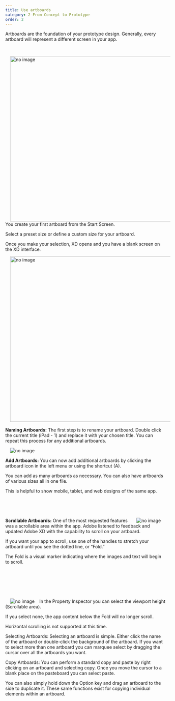 ```yaml
---
title: Use artboards
category: 2-From Concept to Prototype
order: 2
---
```


Artboards are the foundation of your prototype design. Generally, every artboard will represent a different screen in your app.  

&nbsp; 

<img style="padding: 0px 15px; float: left" src="https://iwilfried.github.io/Adobe-XD-eBook/images/XD-Artboards-01.png
" alt="no image" width="520px"/>You create your first artboard from the Start Screen.  

Select a preset size or define a custom size for your artboard.
 
Once you make your selection, XD opens and you have a blank screen on the XD interface.

<img style="padding: 0px 15px" src="https://iwilfried.github.io/Adobe-XD-eBook/images/XD-Artboards-02.png
" alt="no image" width="520px"/>  
&nbsp;  
**Naming Artboards:** The first step is to rename your artboard. Double click the current title (iPad - 1) and replace it with your chosen title. You can repeat this process for any additional artboards.  

<img style="padding: 0px 15px; float: left" src="https://iwilfried.github.io/Adobe-XD-eBook/images/XD-Artboards-03.png" alt="no image"/>  

&nbsp;   

**Add Artboards:** You can now add additional artboards by clicking the artboard icon in the left menu or using the shortcut (A).  

You can add as many artboards as necessary. You can also have artboards of various sizes all in one file.  

This is helpful to show mobile, tablet, and web designs of the same app.  

&nbsp;   

&nbsp;   


<img style="padding: 0px 15px; float: right" src="https://iwilfried.github.io/Adobe-XD-eBook/images/XD-Artboards-04.png" alt="no image"/>**Scrollable Artboards:** One of the most requested features was a scrollable area within the app. Adobe listened to feedback and updated Adobe XD with the capability to scroll on your artboard.  

If you want your app to scroll, use one of the handles to stretch your artboard until you see the dotted line, or “Fold.”  

The Fold is a visual marker indicating where the images and text will begin to scroll.  

&nbsp;   

&nbsp;   

&nbsp;   

<img style="padding: 0px 15px; float: left" src="https://iwilfried.github.io/Adobe-XD-eBook/images/XD-Artboards-05.png" alt="no image" />In the Property Inspector you can select the viewport height (Scrollable area).

If you select none, the app content below the Fold will no longer scroll.

Horizontal scrolling is not supported at this time.

Selecting Artboards: Selecting an artboard is simple. Either click the name of the artboard or double-click the background of the artboard. If you want to select more than one artboard you can marquee select by dragging the cursor over all the artboards you want.

Copy Artboards: You can perform a standard copy and paste by right clicking on an artboard and selecting copy. Once you move the cursor to a blank place on the pasteboard you can select paste. 

You can also simply hold down the Option key and drag an artboard to the side to duplicate it. These same functions exist for copying individual elements within an artboard.

